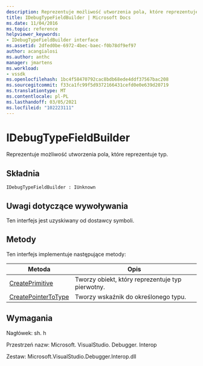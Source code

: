 ```yaml
---
description: Reprezentuje możliwość utworzenia pola, które reprezentuje typ.
title: IDebugTypeFieldBuilder | Microsoft Docs
ms.date: 11/04/2016
ms.topic: reference
helpviewer_keywords:
- IDebugTypeFieldBuilder interface
ms.assetid: 2dfed0be-6972-4bec-baec-f0b78df9ef97
author: acangialosi
ms.author: anthc
manager: jmartens
ms.workload:
- vssdk
ms.openlocfilehash: 1bc4f58470792cac8bdb68ede4ddf37567bac208
ms.sourcegitcommit: f33ca1fc99f5d9372166431cefd0e0e639d20719
ms.translationtype: MT
ms.contentlocale: pl-PL
ms.lasthandoff: 03/05/2021
ms.locfileid: "102223111"
---
```

# <a name="idebugtypefieldbuilder"></a>IDebugTypeFieldBuilder
Reprezentuje możliwość utworzenia pola, które reprezentuje typ.

## <a name="syntax"></a>Składnia

```
IDebugTypeFieldBuilder : IUnknown
```

## <a name="notes-for-callers"></a>Uwagi dotyczące wywoływania
 Ten interfejs jest uzyskiwany od dostawcy symboli.

## <a name="methods"></a>Metody
 Ten interfejs implementuje następujące metody:

|Metoda|Opis|
|------------|-----------------|
|[CreatePrimitive](../../../extensibility/debugger/reference/idebugtypefieldbuilder-createprimitive.md)|Tworzy obiekt, który reprezentuje typ pierwotny.|
|[CreatePointerToType](../../../extensibility/debugger/reference/idebugtypefieldbuilder-createpointertotype.md)|Tworzy wskaźnik do określonego typu.|

## <a name="requirements"></a>Wymagania
 Nagłówek: sh. h

 Przestrzeń nazw: Microsoft. VisualStudio. Debugger. Interop

 Zestaw: Microsoft.VisualStudio.Debugger.Interop.dll
